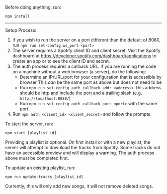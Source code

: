 Before doing anything, run:

    npm install

---

Setup Process:

1. If you wish to run the server on a port different than the default of 8080,
run `npm run set-config ws_port <port>`
2. The server requires a Spotify client ID and client secret.
Visit the Spotify dashboard at https://developer.spotify.com/dashboard/applications 
to create an app or to see the client ID and secret.
3. The auth process requires a callback URL. If you are running the code on a 
machine without a web browser (a server), do the following:
    - Determine an IP/URL/port for your configuration that is accessible by browser
    This *can* be the same port as above but does not need to be
    - Run `npm run set-config auth_callback_addr <address>`
    This address should be http and include the port and a trailing slash
    (e.g. `http://localhost:8080/`)
    -  Run `npm run set-config auth_callback_port <port>` with the same port.
4. Run `npm auth <client_id> <client_secret>` and follow the prompts.

To start the server, run:

    npm start [playlist_id]

Providing a playlist is optional. On first install or with a new playlist,
the server will attempt to download the tracks from Spotify. 
Some tracks do not have an accessible preview and will display a warning. 
The auth process above must be completed first.

To update an existing playlist, run:

    npm run update-tracks [playlist_id]

Currently, this will only add new songs, it will not remove deleted songs.